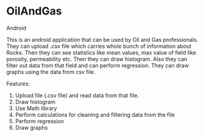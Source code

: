 # OilAndGas
Android

This is an android application that can be used by Oil and Gas professionals. They can upload .csv file which carries whole bunch of information about Rocks. Then they can see statistics like mean values, max value of field like porosity, permeability etc. Then they can draw histogram. 
Also they can filter out data from that field and can perform regression. They can draw graphs using the data from csv file.

Features:
1. Upload file (.csv file) and read data from that file.
2. Draw histogram
3. Use Math library
4. Perform calculations for cleaning and filtering data from the file
5. Perform regression
6. Draw graphs
